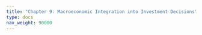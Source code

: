 ```yaml
---
title: "Chapter 9: Macroeconomic Integration into Investment Decisions"
type: docs
nav_weight: 90000
---
```

